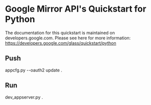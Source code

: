 Google Mirror API's Quickstart for Python
========================

The documentation for this quickstart is maintained on developers.google.com.
Please see here for more information:
https://developers.google.com/glass/quickstart/python


## Push
appcfg.py --oauth2 update . 

## Run
dev_appserver.py .
